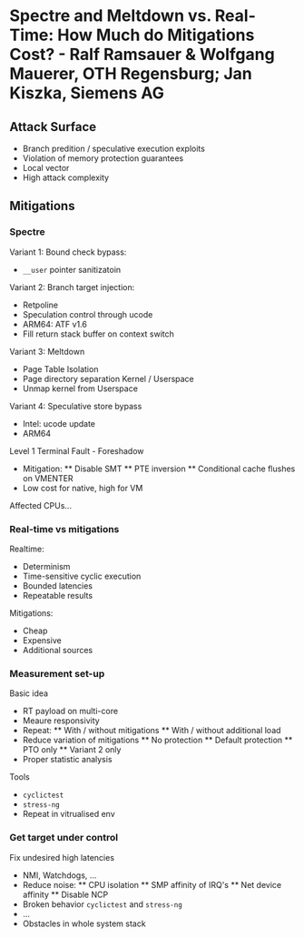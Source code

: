 # Spectre and Meltdown vs. Real-Time: How Much do Mitigations Cost? - Ralf Ramsauer & Wolfgang Mauerer, OTH Regensburg; Jan Kiszka, Siemens AG

## Attack Surface

* Branch predition / speculative execution exploits
* Violation of memory protection guarantees
* Local vector
* High attack complexity

## Mitigations

### Spectre

Variant 1: Bound check bypass:

* `__user` pointer sanitizatoin

Variant 2: Branch target injection:

* Retpoline
* Speculation control through ucode
* ARM64: ATF v1.6
* Fill return stack buffer on context switch

Variant 3: Meltdown

* Page Table Isolation
* Page directory separation Kernel / Userspace
* Unmap kernel from Userspace

Variant 4: Speculative store bypass

* Intel: ucode update
* ARM64

Level 1 Terminal Fault - Foreshadow

* Mitigation:
** Disable SMT
** PTE inversion
** Conditional cache flushes on VMENTER
* Low cost for native, high for VM

Affected CPUs...

### Real-time vs mitigations

Realtime:

* Determinism
* Time-sensitive cyclic execution
* Bounded latencies
* Repeatable results

Mitigations:

* Cheap
* Expensive
* Additional sources

### Measurement set-up

Basic idea

* RT payload on multi-core
* Meaure responsivity
* Repeat:
** With / without mitigations
** With / without additional load
* Reduce variation of mitigations
** No protection
** Default protection
** PTO only
** Variant 2 only
* Proper statistic analysis

Tools

* `cyclictest`
* `stress-ng`
* Repeat in vitrualised env

### Get target under control

Fix undesired high latencies

* NMI, Watchdogs, ...
* Reduce noise:
** CPU isolation
** SMP affinity of IRQ's
** Net device affinity
** Disable NCP
* Broken behavior `cyclictest` and `stress-ng`
* ...
* Obstacles in whole system stack



